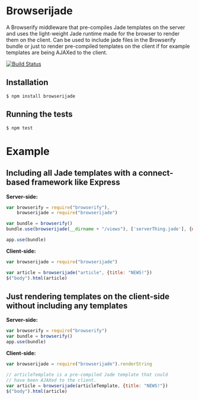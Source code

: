 # Browserijade

A Browserify middleware that pre-compiles Jade templates on the server and uses the light-weight Jade runtime made for the browser to render them on the client. Can be used to include jade files in the Browserify bundle or just to render pre-compiled templates on the client if for example templates are being AJAXed to the client.

[![Build Status](https://secure.travis-ci.org/edmellum/browserijade.png)](http://travis-ci.org/edmellum/browserijade)

## Installation
`$ npm install browserijade`

## Running the tests
`$ npm test`

# Example

## Including all Jade templates with a connect-based framework like Express
**Server-side:**

```javascript
var browserify = require("browserify"),
	browserijade = require("browserijade")

var bundle = browserify()
bundle.use(browserijade(__dirname + "/views"), ['serverThing.jade'], {debug: true})

app.use(bundle)
```

**Client-side:**

```javascript
var browserijade = require("browserijade")

var article = browserijade("article", {title: "NEWS!"})
$("body").html(article)
```

## Just rendering templates on the client-side without including any templates
**Server-side:**

```javascript
var browserify = require("browserify")
var bundle = browserify()
app.use(bundle)
```

**Client-side:**

```javascript
var browserijade = require("browserijade").renderString

// articleTemplate is a pre-compiled Jade template that could
// have been AJAXed to the client.
var article = browserijade(articleTemplate, {title: "NEWS!"})
$("body").html(article)
```